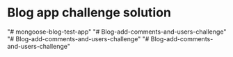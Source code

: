 Blog app challenge solution
==========================
"# mongoose-blog-test-app" 
"# Blog-add-comments-and-users-challenge" 
"# Blog-add-comments-and-users-challenge" 
"# Blog-add-comments-and-users-challenge" 
